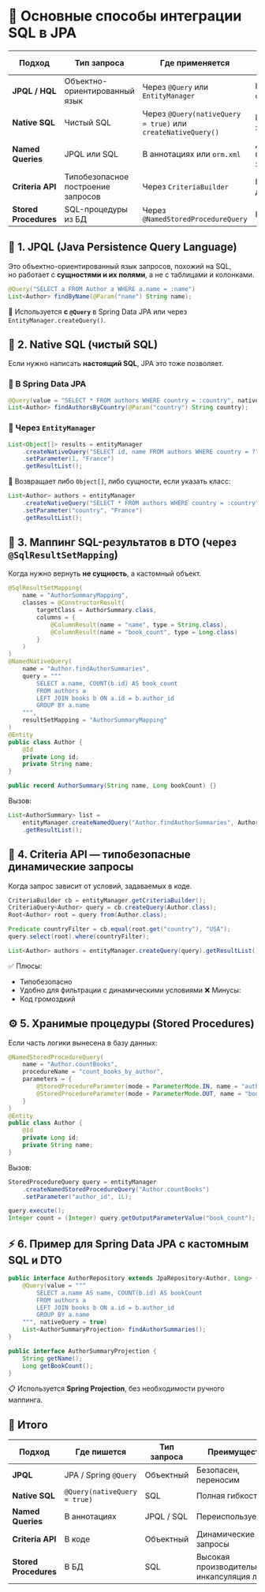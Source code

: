 # 🧠 Основные способы интеграции SQL в JPA

|Подход|Тип запроса|Где применяется|Когда использовать|
|---|---|---|---|
|**JPQL / HQL**|Объектно-ориентированный язык|Через `@Query` или `EntityManager`|Большинство случаев|
|**Native SQL**|Чистый SQL|Через `@Query(nativeQuery = true)` или `createNativeQuery()`|При сложных SQL-запросах|
|**Named Queries**|JPQL или SQL|В аннотациях или `orm.xml`|Для переиспользуемых запросов|
|**Criteria API**|Типобезопасное построение запросов|Через `CriteriaBuilder`|Когда запрос динамический|
|**Stored Procedures**|SQL-процедуры из БД|Через `@NamedStoredProcedureQuery`|Когда логика в БД|
## 🧩 1. JPQL (Java Persistence Query Language)
Это объектно-ориентированный язык запросов, похожий на SQL,  
но работает с **сущностями и их полями**, а не с таблицами и колонками.
```java
@Query("SELECT a FROM Author a WHERE a.name = :name")
List<Author> findByName(@Param("name") String name);
```
🔹 Используется **с `@Query`** в Spring Data JPA или через `EntityManager.createQuery()`.
## 🧱 2. Native SQL (чистый SQL)
Если нужно написать **настоящий SQL**, JPA это тоже позволяет.
### 📍 В Spring Data JPA
```java
@Query(value = "SELECT * FROM authors WHERE country = :country", nativeQuery = true)
List<Author> findAuthorsByCountry(@Param("country") String country);
```
### 📍 Через `EntityManager`
```java
List<Object[]> results = entityManager
    .createNativeQuery("SELECT id, name FROM authors WHERE country = ?")
    .setParameter(1, "France")
    .getResultList();
```
🔸 Возвращает либо `Object[]`, либо сущности, если указать класс:
```java
List<Author> authors = entityManager
    .createNativeQuery("SELECT * FROM authors WHERE country = :country", Author.class)
    .setParameter("country", "France")
    .getResultList();
```
## 🧾 3. Маппинг SQL-результатов в DTO (через `@SqlResultSetMapping`)
Когда нужно вернуть **не сущность**, а кастомный объект.
```java
@SqlResultSetMapping(
    name = "AuthorSummaryMapping",
    classes = @ConstructorResult(
        targetClass = AuthorSummary.class,
        columns = {
            @ColumnResult(name = "name", type = String.class),
            @ColumnResult(name = "book_count", type = Long.class)
        }
    )
)
@NamedNativeQuery(
    name = "Author.findAuthorSummaries",
    query = """
        SELECT a.name, COUNT(b.id) AS book_count
        FROM authors a
        LEFT JOIN books b ON a.id = b.author_id
        GROUP BY a.name
    """,
    resultSetMapping = "AuthorSummaryMapping"
)
@Entity
public class Author {
    @Id
    private Long id;
    private String name;
}
```
```java
public record AuthorSummary(String name, Long bookCount) {}
```
Вызов:
```java
List<AuthorSummary> list =
    entityManager.createNamedQuery("Author.findAuthorSummaries", AuthorSummary.class)
    .getResultList();
```
## 🧮 4. Criteria API — типобезопасные динамические запросы
Когда запрос зависит от условий, задаваемых в коде.
```java
CriteriaBuilder cb = entityManager.getCriteriaBuilder();
CriteriaQuery<Author> query = cb.createQuery(Author.class);
Root<Author> root = query.from(Author.class);

Predicate countryFilter = cb.equal(root.get("country"), "USA");
query.select(root).where(countryFilter);

List<Author> authors = entityManager.createQuery(query).getResultList();
```
✅ Плюсы:
- Типобезопасно
- Удобно для фильтрации с динамическими условиями
❌ Минусы:
- Код громоздкий
## ⚙️ 5. Хранимые процедуры (Stored Procedures)
Если часть логики вынесена в базу данных:
```java
@NamedStoredProcedureQuery(
    name = "Author.countBooks",
    procedureName = "count_books_by_author",
    parameters = {
        @StoredProcedureParameter(mode = ParameterMode.IN, name = "author_id", type = Long.class),
        @StoredProcedureParameter(mode = ParameterMode.OUT, name = "book_count", type = Integer.class)
    }
)
@Entity
public class Author {
    @Id
    private Long id;
    private String name;
}
```
Вызов:
```java
StoredProcedureQuery query = entityManager
    .createNamedStoredProcedureQuery("Author.countBooks")
    .setParameter("author_id", 1L);

query.execute();
Integer count = (Integer) query.getOutputParameterValue("book_count");
```
## ⚡ 6. Пример для Spring Data JPA с кастомным SQL и DTO
```java
public interface AuthorRepository extends JpaRepository<Author, Long> {
    @Query(value = """
        SELECT a.name AS name, COUNT(b.id) AS bookCount
        FROM authors a
        LEFT JOIN books b ON a.id = b.author_id
        GROUP BY a.name
    """, nativeQuery = true)
    List<AuthorSummaryProjection> findAuthorSummaries();
}

public interface AuthorSummaryProjection {
    String getName();
    Long getBookCount();
}
```
📋 Используется **Spring Projection**, без необходимости ручного маппинга.
## 🧠 Итого

|Подход|Где пишется|Тип запроса|Преимущества|
|---|---|---|---|
|**JPQL**|JPA / Spring `@Query`|Объектный|Безопасен, переносим|
|**Native SQL**|`@Query(nativeQuery = true)`|SQL|Полная гибкость|
|**Named Queries**|В аннотациях|JPQL / SQL|Переиспользуемость|
|**Criteria API**|В коде|Объектный|Динамические запросы|
|**Stored Procedures**|В БД|SQL|Высокая производительность, инкапсуляция логики|
